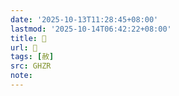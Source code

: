 ```yaml
---
date: '2025-10-13T11:28:45+08:00'
lastmod: '2025-10-14T06:42:22+08:00'
title: 󰞣
url: 󰞣
tags: [赦]
src: GHZR
note:
---
```


